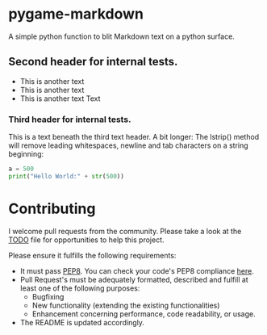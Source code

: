 # pygame-markdown

A simple python function to blit Markdown text on a python surface.

## Second header for internal tests.
- This is another text
- This is another text
- This is another text
Text
### Third header for internal tests.

This is a text beneath the third text header. A bit longer: 
The lstrip() method will remove leading whitespaces, 
newline and tab characters on a string beginning:

```Python
a = 500
print("Hello World:" + str(500))
```
     
# Contributing
I welcome pull requests from the community. 
Please take a look at the [TODO](https://github.com/CribberSix/pygame-markdown/blob/master/TODO.txt) file for opportunities to help this project. 

Please ensure it fulfills the following requirements:
- It must pass [PEP8](https://www.python.org/dev/peps/pep-0008/). You can check your code's PEP8 compliance [here](http://pep8online.com/checkresult).
- Pull Request's must be adequately formatted, described and fulfill at least one of the following purposes:
    - Bugfixing    
    - New functionality (extending the existing functionalities)
    - Enhancement concerning performance, code readability, or usage. 
- The README is updated accordingly.

